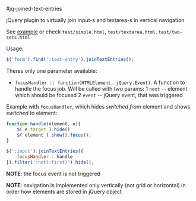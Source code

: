 #jq-joined-text-entries

jQuery plugin to virtually join input-s and textarea-s in vertical navigation

See [example](http://kosich.github.io/jq-joined-text-entries/) or check `test/simple.html`, `test/textarea.html`, `test/two-sets.html`

Usage:

```javascript
$('form').find('.text-entry').joinTextEntries();
```

Theres only one parameter available: 
- `focusHandler :: function(HTMLElement, jQuery.Event)`. A function to handle the focus job. Will be called with two params:
    1 `next` -- element which should be focused
    2 `event` -- jQuery event, that was triggered

Example with `focusHandler`, which hides *switched from* element and shows *switched to* element:

```javascript
function handle(element, e){
    $( e.target ).hide()
    $( element ).show().focus();
}

$(':input').joinTextEntries({
    focusHandler : handle
}).filter(':not(:first)').hide();
```

**NOTE**: the focus event is not triggered

**NOTE**: navigation is implemented only vertically (not grid or horizontal) in order how elements are stored in jQuery object
